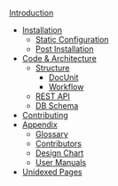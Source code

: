 [Introduction](introduction.md)

- [Installation](install/index.md)
    - [Static Configuration](install/config.md)
    - [Post Installation](install/post_install.md)
- [Code & Architecture](code/index.md)
    - [Structure](code/structure.md) 
        - [DocUnit](code/modules/docunit.md)
        - [Workflow](code/modules/workflow.md)
    - [REST API](code/api.md)
    - [DB Schema](code/db_schema/index.md)
- [Contributing](contrib.md)
- [Appendix]()
    - [Glossary](appendix/glossary.md)
    - [Contributors](appendix/contributors.md)
    - [Design Chart](appendix/design.md)
    - [User Manuals](appendix/old_manuals.md)
- [Unidexed Pages]()
